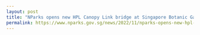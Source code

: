 ```yaml
---
layout: post
title: "NParks opens new HPL Canopy Link bridge at Singapore Botanic Gardens"
permalink: https://www.nparks.gov.sg/news/2022/11/nparks-opens-new-hpl-canopy-link-bridge-at-singapore-botanic-gardens/
---
```

